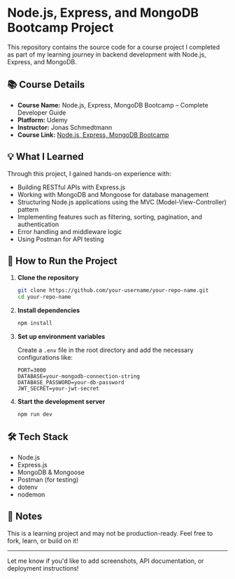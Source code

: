 
# Node.js, Express, and MongoDB Bootcamp Project

This repository contains the source code for a course project I completed as part of my learning journey in backend development with Node.js, Express, and MongoDB.

## 📚 Course Details

* **Course Name:** Node.js, Express, MongoDB Bootcamp – Complete Developer Guide
* **Platform:** Udemy
* **Instructor:** Jonas Schmedtmann
* **Course Link:** [Node.js, Express, MongoDB Bootcamp](https://www.udemy.com/course/nodejs-express-mongodb-bootcamp/learn/lecture/1508743)

## 💡 What I Learned

Through this project, I gained hands-on experience with:

* Building RESTful APIs with Express.js
* Working with MongoDB and Mongoose for database management
* Structuring Node.js applications using the MVC (Model-View-Controller) pattern
* Implementing features such as filtering, sorting, pagination, and authentication
* Error handling and middleware logic
* Using Postman for API testing

## 🚀 How to Run the Project

1. **Clone the repository**

   ```bash
   git clone https://github.com/your-username/your-repo-name.git
   cd your-repo-name
   ```

2. **Install dependencies**

   ```bash
   npm install
   ```

3. **Set up environment variables**

   Create a `.env` file in the root directory and add the necessary configurations like:

   ```
   PORT=3000
   DATABASE=your-mongodb-connection-string
   DATABASE_PASSWORD=your-db-password
   JWT_SECRET=your-jwt-secret
   ```

4. **Start the development server**

   ```bash
   npm run dev
   ```

## 🛠 Tech Stack

* Node.js
* Express.js
* MongoDB & Mongoose
* Postman (for testing)
* dotenv
* nodemon

## 📎 Notes

This is a learning project and may not be production-ready. Feel free to fork, learn, or build on it!

---

Let me know if you'd like to add screenshots, API documentation, or deployment instructions!
